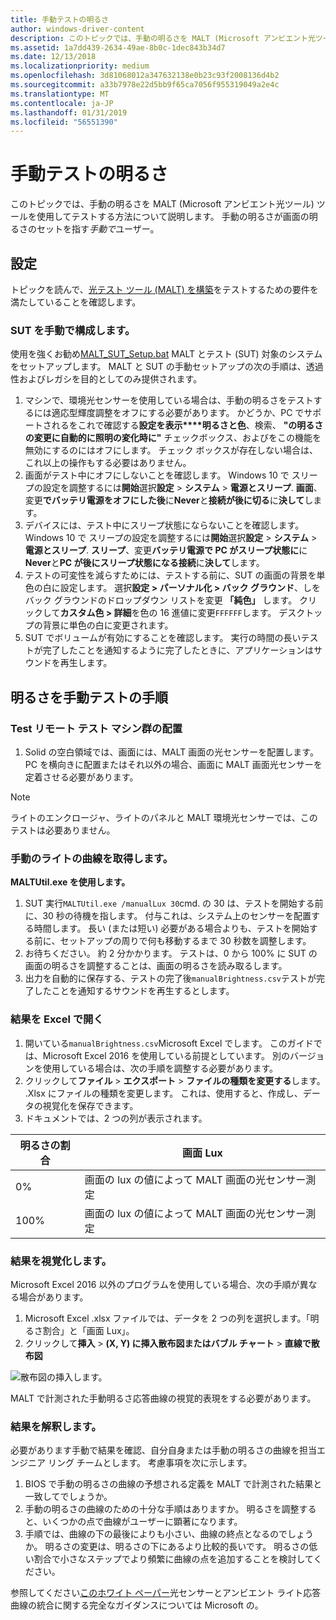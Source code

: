 ```yaml
---
title: 手動テストの明るさ
author: windows-driver-content
description: このトピックでは、手動の明るさを MALT (Microsoft アンビエント光ツール) ツールを使用してテストする方法について説明します。
ms.assetid: 1a7dd439-2634-49ae-8b0c-1dec843b34d7
ms.date: 12/13/2018
ms.localizationpriority: medium
ms.openlocfilehash: 3d81068012a347632138e0b23c93f2008136d4b2
ms.sourcegitcommit: a33b7978e22d5bb9f65ca7056f955319049a2e4c
ms.translationtype: MT
ms.contentlocale: ja-JP
ms.lasthandoff: 01/31/2019
ms.locfileid: "56551390"
---
```

# <a name="testing-manual-brightness"></a>手動テストの明るさ

このトピックでは、手動の明るさを MALT (Microsoft アンビエント光ツール) ツールを使用してテストする方法について説明します。 手動の明るさが画面の明るさのセットを指す*手動で*ユーザー。

## <a name="set-up"></a>設定

トピックを読んで、[光テスト ツール (MALT) を構築](testing-MALT-building-a-light-testing-tool.md)をテストするための要件を満たしていることを確認します。

### <a name="configuring-the-sut-manually"></a>SUT を手動で構成します。

使用を強くお勧め[MALT_SUT_Setup.bat](https://github.com/Microsoft/busiotools/tree/master/sensors/Tools/MALT/Code/Scripts) MALT とテスト (SUT) 対象のシステムをセットアップします。 MALT と SUT の手動セットアップの次の手順は、透過性およびレガシを目的としてのみ提供されます。

1. マシンで、環境光センサーを使用している場合は、手動の明るさをテストするには適応型輝度調整をオフにする必要があります。 かどうか、PC でサポートされるをこれで確認する**設定を表示****明るさと色**、検索、 **"の明るさの変更に自動的に照明の変化時に"** チェックボックス、およびをこの機能を無効にするのにはオフにします。 チェック ボックスが存在しない場合は、これ以上の操作もする必要はありません。
2. 画面がテスト中にオフにしないことを確認します。 Windows 10 で スリープの設定を調整するには**開始**選択**設定**  > **システム** > **電源とスリープ**. **画面**、変更**でバッテリ電源をオフにした後**に**Never**と**接続が後に切る**に**決して**します。
3. デバイスには、テスト中にスリープ状態にならないことを確認します。 Windows 10 で スリープの設定を調整するには**開始**選択**設定**  > **システム** > **電源とスリープ**. **スリープ**、変更**バッテリ電源で PC がスリープ状態に**に**Never**と**PC が後にスリープ状態になる接続**に**決して**します。
4. テストの可変性を減らすためには、テストする前に、SUT の画面の背景を単色の白に設定します。 選択**設定 > パーソナル化 > バック グラウンド**、しをバック グラウンドのドロップダウン リストを変更 **「純色」** します。 クリックして**カスタム色 > 詳細**を色の 16 進値に変更`FFFFFF`します。 デスクトップの背景に単色の白に変更されます。
5. SUT でボリュームが有効にすることを確認します。 実行の時間の長いテストが完了したことを通知するように完了したときに、アプリケーションはサウンドを再生します。

## <a name="manual-brightness-test-procedures"></a>明るさを手動テストの手順

### <a name="test-rig-placement"></a>Test リモート テスト マシン群の配置

1. Solid の空白領域では、画面には、MALT 画面の光センサーを配置します。 PC を横向きに配置またはそれ以外の場合、画面に MALT 画面光センサーを定着させる必要があります。

> [!NOTE] 
> ライトのエンクロージャ、ライトのパネルと MALT 環境光センサーでは、このテストは必要ありません。

### <a name="get-manual-light-curve"></a>手動のライトの曲線を取得します。

**MALTUtil.exe を使用します。**

1. SUT 実行`MALTUtil.exe /manualLux 30`cmd. の 30 は、テストを開始する前に、30 秒の待機を指します。 付与これは、システム上のセンサーを配置する時間します。 長い (または短い) 必要がある場合よりも、テストを開始する前に、セットアップの周りで何も移動するまで 30 秒数を調整します。
2. お待ちください。 約 2 分かかります。 テストは、0 から 100% に SUT の画面の明るさを調整することは、画面の明るさを読み取るします。
3. 出力を自動的に保存する、テストの完了後`manualBrightness.csv`テストが完了したことを通知するサウンドを再生するとします。

### <a name="open-the-results-in-microsoft-excel"></a>結果を Excel で開く

1. 開いている`manualBrightness.csv`Microsoft Excel でします。 このガイドでは、Microsoft Excel 2016 を使用している前提としています。 別のバージョンを使用している場合は、次の手順を調整する必要があります。 
2. クリックして**ファイル** > **エクスポート** > **ファイルの種類を変更する**します。 .Xlsx にファイルの種類を変更します。 これは、使用すると、作成し、データの視覚化を保存できます。
3. ドキュメントでは、2 つの列が表示されます。 

| 明るさの割合 | 画面 Lux       |
|----|-----|
| 0%  | 画面の lux の値によって MALT 画面の光センサー測定 |
| 100%  | 画面の lux の値によって MALT 画面の光センサー測定 |

### <a name="visualize-the-results"></a>結果を視覚化します。

Microsoft Excel 2016 以外のプログラムを使用している場合、次の手順が異なる場合があります。

1. Microsoft Excel .xlsx ファイルでは、データを 2 つの列を選択します。「明るさ割合」と「画面 Lux」。
2. クリックして**挿入** > **(X, Y) に挿入散布図またはバブル チャート** > **直線で散布図** 

![散布図の挿入します。](images/insertScatter2.png)

MALT で計測された手動明るさ応答曲線の視覚的表現をする必要があります。

### <a name="interpret-the-results"></a>結果を解釈します。

必要があります手動で結果を確認、自分自身または手動の明るさの曲線を担当エンジニア リング チームとします。 考慮事項を次に示します。 

1. BIOS で手動の明るさの曲線の予想される定義を MALT で計測された結果と一致してでしょうか。
2. 手動の明るさの曲線のための十分な手順はありますか。 明るさを調整すると、いくつかの点で曲線がユーザーに顕著になります。
3. 手順では、曲線の下の最後によりも小さい、曲線の終点となるのでしょうか。 明るさの変更は、明るさの下にあるより比較的長いです。 明るさの低い割合で小さなステップでより頻繁に曲線の点を追加することを検討してください。

参照してください[このホワイト ペーパー](https://docs.microsoft.com/windows-hardware/design/whitepapers/integrating-ambient-light-sensors-with-computers-running-windows-10-creators-update)光センサーとアンビエント ライト応答曲線の統合に関する完全なガイダンスについては Microsoft の。